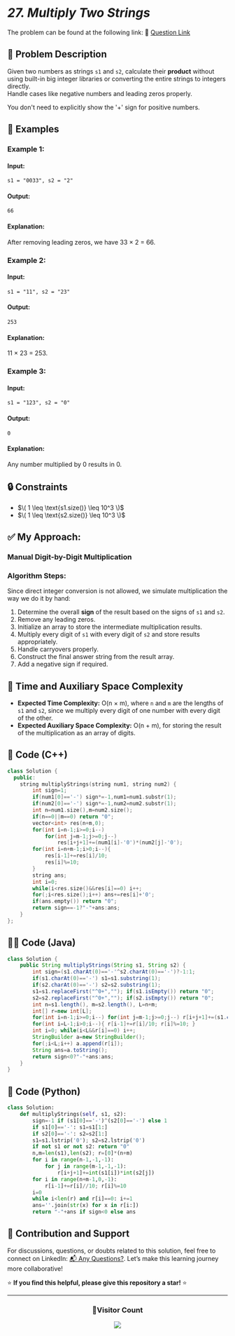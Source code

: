 # *27. Multiply Two Strings*

The problem can be found at the following link: 🔗 [Question Link](https://www.geeksforgeeks.org/problems/multiply-two-strings/1)

## **🧩 Problem Description**

Given two numbers as strings `s1` and `s2`, calculate their **product** without using built-in big integer libraries or converting the entire strings to integers directly.  
Handle cases like negative numbers and leading zeros properly.

You don't need to explicitly show the '+' sign for positive numbers.

## **📘 Examples**

### **Example 1:**

#### **Input:**
`s1 = "0033", s2 = "2"`

#### **Output:**
`66`

#### **Explanation:**
After removing leading zeros, we have 33 × 2 = 66.


### **Example 2:**

#### **Input:**
`s1 = "11", s2 = "23"`

#### **Output:**
`253`

#### **Explanation:**
11 × 23 = 253.


### **Example 3:**

#### **Input:**
`s1 = "123", s2 = "0"`

#### **Output:**
`0`

#### **Explanation:**
Any number multiplied by 0 results in 0.


## **🔒 Constraints**

- $\( 1 \leq \text{s1.size()} \leq 10^3 \)$  
- $\( 1 \leq \text{s2.size()} \leq 10^3 \)$  


## **✅ My Approach:**

### **Manual Digit-by-Digit Multiplication**

### **Algorithm Steps:**
Since direct integer conversion is not allowed, we simulate multiplication the way we do it by hand:

1. Determine the overall **sign** of the result based on the signs of `s1` and `s2`.
2. Remove any leading zeros.
3. Initialize an array to store the intermediate multiplication results.
4. Multiply every digit of `s1` with every digit of `s2` and store results appropriately.
5. Handle carryovers properly.
6. Construct the final answer string from the result array.
7. Add a negative sign if required.



## **🧮 Time and Auxiliary Space Complexity**

- **Expected Time Complexity:** O(n × m), where `n` and `m` are the lengths of `s1` and `s2`, since we multiply every digit of one number with every digit of the other.
- **Expected Auxiliary Space Complexity:** O(n + m), for storing the result of the multiplication as an array of digits.


## **🧠 Code (C++)**

```cpp
class Solution {
  public:
    string multiplyStrings(string num1, string num2) {
        int sign=1;
        if(num1[0]=='-') sign*=-1,num1=num1.substr(1);
        if(num2[0]=='-') sign*=-1,num2=num2.substr(1);
        int n=num1.size(),m=num2.size();
        if(n==0||m==0) return "0";
        vector<int> res(n+m,0);
        for(int i=n-1;i>=0;i--)
            for(int j=m-1;j>=0;j--)
                res[i+j+1]+=(num1[i]-'0')*(num2[j]-'0');
        for(int i=n+m-1;i>0;i--){
            res[i-1]+=res[i]/10;
            res[i]%=10;
        }
        string ans;
        int i=0;
        while(i<res.size()&&res[i]==0) i++;
        for(;i<res.size();i++) ans+=res[i]+'0';
        if(ans.empty()) return "0";
        return sign==-1?"-"+ans:ans;
    }
};
```

## **🧑‍💻 Code (Java)**

```java
class Solution {
    public String multiplyStrings(String s1, String s2) {
        int sign=(s1.charAt(0)=='-'^s2.charAt(0)=='-')?-1:1;
        if(s1.charAt(0)=='-') s1=s1.substring(1);
        if(s2.charAt(0)=='-') s2=s2.substring(1);
        s1=s1.replaceFirst("^0+",""); if(s1.isEmpty()) return "0";
        s2=s2.replaceFirst("^0+",""); if(s2.isEmpty()) return "0";
        int n=s1.length(), m=s2.length(), L=n+m;
        int[] r=new int[L];
        for(int i=n-1;i>=0;i--) for(int j=m-1;j>=0;j--) r[i+j+1]+=(s1.charAt(i)-'0')*(s2.charAt(j)-'0');
        for(int i=L-1;i>0;i--){ r[i-1]+=r[i]/10; r[i]%=10; }
        int i=0; while(i<L&&r[i]==0) i++;
        StringBuilder a=new StringBuilder();
        for(;i<L;i++) a.append(r[i]);
        String ans=a.toString();
        return sign<0?"-"+ans:ans;
    }
}
```


## **🐍 Code (Python)**

```python
class Solution:
    def multiplyStrings(self, s1, s2):
        sign=-1 if (s1[0]=='-')^(s2[0]=='-') else 1
        if s1[0]=='-': s1=s1[1:]
        if s2[0]=='-': s2=s2[1:]
        s1=s1.lstrip('0'); s2=s2.lstrip('0')
        if not s1 or not s2: return "0"
        n,m=len(s1),len(s2); r=[0]*(n+m)
        for i in range(n-1,-1,-1):
            for j in range(m-1,-1,-1):
                r[i+j+1]+=int(s1[i])*int(s2[j])
        for i in range(n+m-1,0,-1):
            r[i-1]+=r[i]//10; r[i]%=10
        i=0
        while i<len(r) and r[i]==0: i+=1
        ans=''.join(str(x) for x in r[i:])
        return "-"+ans if sign<0 else ans
```

## 🧠 Contribution and Support

For discussions, questions, or doubts related to this solution, feel free to connect on LinkedIn: [📬 Any Questions?](https://www.linkedin.com/in/patel-hetkumar-sandipbhai-8b110525a/). Let’s make this learning journey more collaborative!

⭐ **If you find this helpful, please give this repository a star!** ⭐

--- 

<div align="center">
  <h3><b>📍Visitor Count</b></h3>
</div>

<p align="center">
  <img src="https://profile-counter.glitch.me/Hunterdii/count.svg" />
</p>
